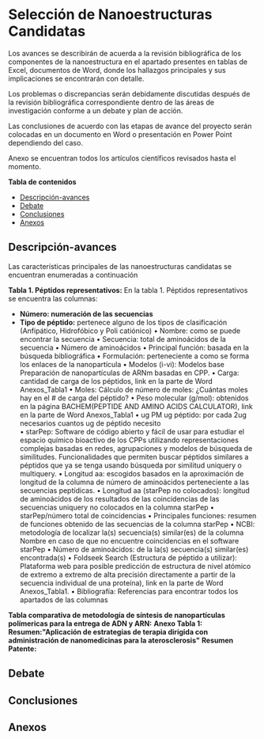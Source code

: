 # Selección de Nanoestructuras Candidatas
Los avances se describirán de acuerda a la revisión bibliográfica de los componentes de la nanoestructura en el apartado presentes en tablas de Excel, documentos de Word, donde los hallazgos principales y sus implicaciones se encontrarán con detalle.

Los problemas o discrepancias serán debidamente discutidas después de la revisión bibliográfica correspondiente dentro de las áreas de investigación conforme a un debate y plan de acción. 

Las conclusiones de acuerdo con las etapas de avance del proyecto serán colocadas en un documento en Word o presentación en Power Point dependiendo del caso.

Anexo se encuentran todos los artículos científicos revisados hasta el momento.

**Tabla de contenidos** 

- [Descripción-avances](#descripción-avances)
- [Debate](#debate)
- [Conclusiones](#conclusiones)
- [Anexos](#anexos)

## Descripción-avances
Las características principales de las nanoestructuras candidatas se encuentran enumeradas a continuación

**Tabla 1. Péptidos representativos:**
  En la tabla 1. Péptidos representativos se encuentra las columnas: 
* **Número: numeración de las secuencias**
* **Tipo de péptido:** pertenece alguno de los tipos de clasificación (Anfipático, Hidrofóbico y Poli catiónico)
•	Nombre: como se puede encontrar la secuencia
•	Secuencia: total de aminoácidos de la secuencia
•	Número de aminoácidos
•	Principal función: basada en la búsqueda bibliográfica
•	Formulación: perteneciente a como se forma los enlaces de la nanopartícula
•	Modelos (i-vi):  Modelos base Preparación de nanopartículas de ARNm basadas en CPP.
•	Carga: cantidad de carga de los péptidos, link en la parte de Word Anexos_Tabla1
•	Moles: Cálculo de número de moles: ¿Cuántas moles hay en el # de carga del péptido?
•	Peso molecular (g/mol): obtenidos en la página BACHEM(PEPTIDE AND AMINO ACIDS CALCULATOR), link en la parte de Word Anexos_Tabla1
•	ug  PM	ug péptido: por cada 2ug necesarios cuantos ug de péptido necesito	
•	starPep: Software de código abierto y fácil de usar para estudiar el espacio químico bioactivo de los CPPs utilizando representaciones complejas basadas en redes, agrupaciones y modelos de búsqueda de similitudes. Funcionalidades que permiten buscar péptidos similares a péptidos que ya se tenga usando búsqueda por similitud uniquery o multiquery.
•	Longitud aa: escogidos basados en la aproximación de longitud de la columna de número de aminoácidos perteneciente a las secuencias peptídicas.
•	Longitud aa (starPep no colocados): longitud de aminoácidos de los resultados de las coincidencias de las secuencias uniquery no colocados en la columna starPep 
•	starPep/número total de coincidencias
•	Principales funciones: resumen de funciones obtenido de las secuencias de la columna starPep
•	NCBI: metodología de localizar la(s) secuencia(s) similar(es) de la columna Nombre en caso de que no encuentre coincidencias en el software starPep
•	Número de aminoácidos: de la la(s) secuencia(s) similar(es) encontrada(s)
•	Foldseek Search (Estructura de péptido a utilizar):  Plataforma web para posible predicción de estructura de nivel atómico de extremo a extremo de alta precisión directamente a partir de la secuencia individual de una proteína), link en la parte de Word Anexos_Tabla1.
•	Bibliografía: Referencias para encontrar todos los apartados de las columnas 

**Tabla comparativa de metodología de síntesis de nanopartículas polímericas para la entrega de ADN y ARN:**
**Anexo Tabla 1:**
**Resumen:"Aplicación de estrategias de terapia dirigida con administración de nanomedicinas para la aterosclerosis"**
**Resumen Patente:**

## Debate

## Conclusiones

## Anexos

